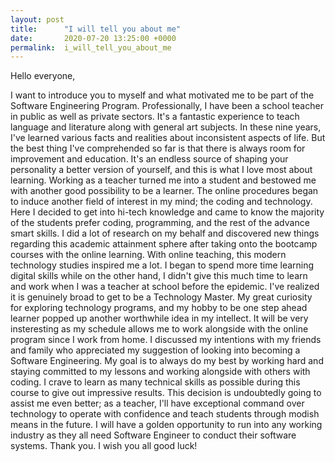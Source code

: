 ```yaml
---
layout: post
title:      "I will tell you about me"
date:       2020-07-20 13:25:00 +0000
permalink:  i_will_tell_you_about_me
---
```



Hello everyone,

I want to introduce you to myself and what motivated me to be part of the Software Engineering Program.
Professionally, I have been a school teacher in public as well as private sectors. It's a fantastic experience to teach language and literature along with general art subjects. In these nine years, I've learned various facts and realities about inconsistent aspects of life. But the best thing I've comprehended so far is that there is always room for improvement and education. It's an endless source of shaping your personality a better version of yourself, and this is what I love most about learning. 
Working as a teacher turned me into a student and bestowed me with another good possibility to be a learner. The online procedures began to induce another field of interest in my mind; the coding and technology. Here I decided to get into hi-tech knowledge and came to know the majority of the students prefer coding, programming, and the rest of the advance smart skills. I did a lot of research on my behalf and discovered new things regarding this academic attainment sphere after taking onto the bootcamp courses with the online learning. 
With online teaching, this modern technology studies inspired me a lot. I began to spend more time learning digital skills while on the other hand, I didn't give this much time to learn and work when I was a teacher at school before the epidemic. I've realized it is genuinely broad to get to be a Technology Master.
My great curiosity for exploring technology programs, and my hobby to be one step ahead learner popped up another worthwhile idea in my intellect. It will be very insteresting as my schedule allows me to work alongside with the online program since I work from home. I discussed my intentions with my friends and family who appreciated my suggestion of looking into becoming a Software Engineering. 
My goal is to always do my best by working hard and staying committed to my lessons and working alongside with others with coding.  I crave to learn as many technical skills as possible during this course to give out impressive results. This decision is undoubtedly going to assist me even better; as a teacher, I'll have exceptional command over technology to operate with confidence and teach students through modish means in the future. I will have a golden opportunity to run into any working industry as they all need Software Engineer to conduct their software systems.
Thank you.
I wish you all good luck! 
